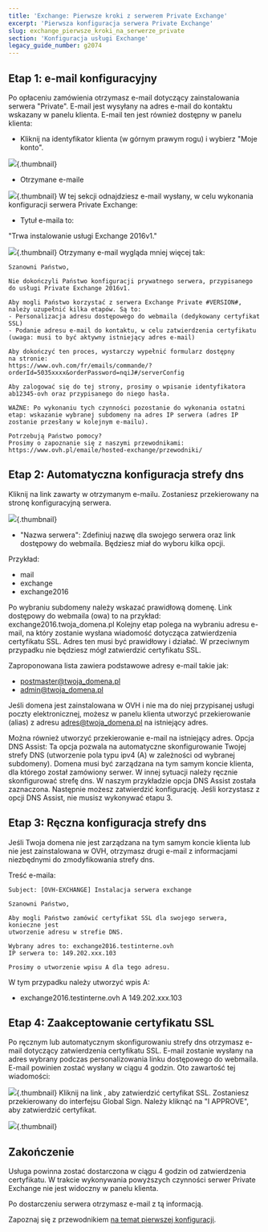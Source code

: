 ```yaml
---
title: 'Exchange: Pierwsze kroki z serwerem Private Exchange'
excerpt: 'Pierwsza konfiguracja serwera Private Exchange'
slug: exchange_pierwsze_kroki_na_serwerze_private
section: 'Konfiguracja usługi Exchange'
legacy_guide_number: g2074
---
```


## Etap 1: e-mail konfiguracyjny
Po opłaceniu zamówienia otrzymasz e-mail dotyczący zainstalowania serwera "Private".
E-mail jest wysyłany na adres e-mail do kontaktu wskazany w panelu klienta.
E-mail ten jest również dostępny w panelu klienta:


- Kliknij na identyfikator klienta (w górnym prawym rogu) i wybierz "Moje konto".



![](images/img_4047.jpg){.thumbnail}

- Otrzymane e-maile



![](images/img_4050.jpg){.thumbnail}
W tej sekcji odnajdziesz e-mail wysłany, w celu wykonania konfiguracji serwera Private Exchange:


- Tytuł e-maila to:

"Trwa instalowanie usługi Exchange 2016v1."


![](images/img_4051.jpg){.thumbnail}
Otrzymany e-mail wygląda mniej więcej tak:


```
Szanowni Państwo,

Nie dokończyli Państwo konfiguracji prywatnego serwera, przypisanego
do usługi Private Exchange 2016v1.

Aby mogli Państwo korzystać z serwera Exchange Private #VERSION#, należy uzupełnić kilka etapów. Są to:
- Personalizacja adresu dostępowego do webmaila (dedykowany certyfikat SSL)
- Podanie adresu e-mail do kontaktu, w celu zatwierdzenia certyfikatu (uwaga: musi to być aktywny istniejący adres e-mail)

Aby dokończyć ten proces, wystarczy wypełnić formularz dostępny 
na stronie:
https://www.ovh.com/fr/emails/commande/?orderId=5035xxxx&orderPassword=nqiJ#/serverConfig

Aby zalogować się do tej strony, prosimy o wpisanie identyfikatora
ab12345-ovh oraz przypisanego do niego hasła.

WAŻNE: Po wykonaniu tych czynności pozostanie do wykonania ostatni etap: wskazanie wybranej subdomeny na adres IP serwera (adres IP zostanie przesłany w kolejnym e-mailu). 

Potrzebują Państwo pomocy?
Prosimy o zapoznanie się z naszymi przewodnikami:
https://www.ovh.pl/emaile/hosted-exchange/przewodniki/
```




## Etap 2: Automatyczna konfiguracja strefy dns
Kliknij na link zawarty w otrzymanym e-mailu. Zostaniesz przekierowany na stronę konfiguracyjną serwera.

![](images/img_4052.jpg){.thumbnail}

- "Nazwa serwera": Zdefiniuj nazwę dla swojego serwera oraz link dostępowy do webmaila. Będziesz miał do wyboru kilka opcji. 


Przykład:


- mail
- exchange
- exchange2016


Po wybraniu subdomeny należy wskazać prawidłową domenę. Link dostępowy do webmaila (owa) to na przykład:
exchange2016.twoja_domena.pl
Kolejny etap polega na wybraniu adresu e-mail, na który zostanie wysłana wiadomość dotycząca zatwierdzenia certyfikatu SSL. Adres ten musi być prawidłowy i działać. W przeciwnym przypadku nie będziesz mógł zatwierdzić certyfikatu SSL. 

Zaproponowana lista zawiera podstawowe adresy e-mail takie jak:


- postmaster@twoja_domena.pl
- admin@twoja_domena.pl


Jeśli domena jest zainstalowana w OVH i nie ma do niej przypisanej usługi poczty elektronicznej, możesz w panelu klienta utworzyć przekierowanie (alias) z adresu adres@twoja_domena.pl na istniejący adres.

Można również utworzyć przekierowanie e-mail na istniejący adres.
Opcja DNS Assist: Ta opcja pozwala na automatyczne skonfigurowanie Twojej strefy DNS (utworzenie pola typu ipv4 (A) w zależności od wybranej subdomeny).
Domena musi być zarządzana na tym samym koncie klienta, dla którego został zamówiony serwer. W innej sytuacji należy ręcznie skonfigurować strefę dns.
W naszym przykładzie opcja DNS Assist została zaznaczona. Następnie możesz zatwierdzić konfigurację. Jeśli korzystasz z opcji DNS Assist, nie musisz wykonywać etapu 3.


## Etap 3: Ręczna konfiguracja strefy dns
Jeśli Twoja domena nie jest zarządzana na tym samym koncie klienta lub nie jest zainstalowana w OVH, otrzymasz drugi e-mail z informacjami niezbędnymi do zmodyfikowania strefy dns. 

Treść e-maila:


```
Subject: [OVH-EXCHANGE] Instalacja serwera exchange

Szanowni Państwo, 

Aby mogli Państwo zamówić certyfikat SSL dla swojego serwera, konieczne jest 
utworzenie adresu w strefie DNS. 

Wybrany adres to: exchange2016.testinterne.ovh
IP serwera to: 149.202.xxx.103
   
Prosimy o utworzenie wpisu A dla tego adresu.
```


W tym przypadku należy utworzyć wpis A:


- exchange2016.testinterne.ovh A 149.202.xxx.103




## Etap 4: Zaakceptowanie certyfikatu SSL
Po ręcznym lub automatycznym skonfigurowaniu strefy dns otrzymasz e-mail dotyczący zatwierdzenia certyfikatu SSL. E-mail zostanie wysłany na adres wybrany podczas personalizowania linku dostępowego do webmaila.
E-mail powinien zostać wysłany w ciągu 4 godzin.
Oto zawartość tej wiadomości:

![](images/img_4059.jpg){.thumbnail}
Kliknij na  link , aby zatwierdzić certyfikat SSL.
Zostaniesz przekierowany do interfejsu Global Sign. Należy kliknąć na "I APPROVE", aby zatwierdzić certyfikat.

![](images/img_4054.jpg){.thumbnail}


## Zakończenie
Usługa powinna zostać dostarczona w ciągu 4 godzin od zatwierdzenia certyfikatu. W trakcie wykonywania powyższych czynności serwer Private Exchange nie jest widoczny w panelu klienta. 

Po dostarczeniu serwera otrzymasz e-mail z tą informacją. 

Zapoznaj się z przewodnikiem [na temat pierwszej konfiguracji](https://www.ovh.pl/g1311.konfiguracja-uslugi).

